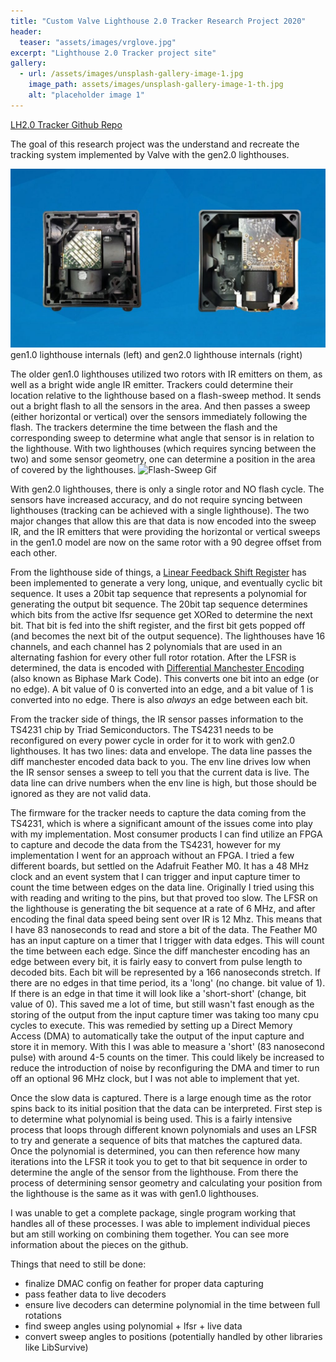 ```yaml
---
title: "Custom Valve Lighthouse 2.0 Tracker Research Project 2020"
header:
  teaser: "assets/images/vrglove.jpg"
excerpt: "Lighthouse 2.0 Tracker project site"
gallery:
  - url: /assets/images/unsplash-gallery-image-1.jpg
    image_path: assets/images/unsplash-gallery-image-1-th.jpg
    alt: "placeholder image 1"
---
```


[LH2.0 Tracker Github Repo](https://github.com/bespeland/LH2.0tracker)

The goal of this research project was the understand and recreate the tracking system implemented by Valve with the gen2.0 lighthouses.

![test](/assets/images/lighthouses.jpg)
gen1.0 lighthouse internals (left) and gen2.0 lighthouse internals (right)

The older gen1.0 lighthouses utilized two rotors with IR emitters on them, as well as a bright wide angle IR emitter.  Trackers could determine their location relative to the lighthouse based on a flash-sweep method.  It sends out a bright flash to all the sensors in the area.  And then passes a sweep (either horizontal or vertical) over the sensors immediately following the flash.  The trackers determine the time between the flash and the corresponding sweep to determine what angle that sensor is in relation to the lighthouse.  With two lighthouses (which requires syncing between the two) and some sensor geometry, one can determine a position in the area of covered by the lighthouses.
![Flash-Sweep Gif](https://gfycat.com/abandonedvapidelkhound.gif)

With gen2.0 lighthouses, there is only a single rotor and NO flash cycle.  The sensors have increased accuracy, and do not require syncing between lighthouses (tracking can be achieved with a single lighthouse).  The two major changes that allow this are that data is now encoded into the sweep IR, and the IR emitters that were providing the horizontal or vertical sweeps in the gen1.0 model are now on the same rotor with a 90 degree offset from each other.

From the lighthouse side of things, a [Linear Feedback Shift Register](https://en.wikipedia.org/wiki/Linear-feedback_shift_register) has been implemented to generate a very long, unique, and eventually cyclic bit sequence.  It uses a 20bit tap sequence that represents a polynomial for generating the output bit sequence.  The 20bit tap sequence determines which bits from the active lfsr sequence get XORed to determine the next bit.  That bit is fed into the shift register, and the first bit gets popped off (and becomes the next bit of the output sequence). The lighthouses have 16 channels, and each channel has 2 polynomials that are used in an alternating fashion for every other full rotor rotation.  After the LFSR is determined, the data is encoded with [Differential Manchester Encoding](https://en.wikipedia.org/wiki/Differential_Manchester_encoding) (also known as Biphase Mark Code).  This converts one bit into an edge (or no edge).  A bit value of 0 is converted into an edge, and a bit value of 1 is converted into no edge.  There is also *always* an edge between each bit.

From the tracker side of things, the IR sensor passes information to the TS4231 chip by Triad Semiconductors.  The TS4231 needs to be reconfigured on every power cycle in order for it to work with gen2.0 lighthouses.  It has two lines: data and envelope.  The data line passes the diff manchester encoded data back to you.  The env line drives low when the IR sensor senses a sweep to tell you that the current data is live.  The data line can drive numbers when the env line is high, but those should be ignored as they are not valid data.

The firmware for the tracker needs to capture the data coming from the TS4231, which is where a significant amount of the issues come into play with my implementation.  Most consumer products I can find utilize an FPGA to capture and decode the data from the TS4231, however for my implementation I went for an approach without an FPGA.  I tried a few different boards, but settled on the Adafruit Feather M0.  It has a 48 MHz clock and an event system that I can trigger and input capture timer to count the time between edges on the data line.  Originally I tried using this with reading and writing to the pins, but that proved too slow.  The LFSR on the lighthouse is generating the bit sequence at a rate of 6 MHz, and after encoding the final data speed being sent over IR is 12 Mhz.  This means that I have 83 nanoseconds to read and store a bit of the data.  The Feather M0 has an input capture on a timer that I trigger with data edges.  This will count the time between each edge.  Since the diff manchester encoding has an edge between every bit, it is fairly easy to convert from pulse length to decoded bits.  Each bit will be represented by a 166 nanoseconds stretch.  If there are no edges in that time period, its a 'long' (no change. bit value of 1).  If there is an edge in that time it will look like a 'short-short' (change, bit value of 0).  This saved me a lot of time, but still wasn't fast enough as the storing of the output from the input capture timer was taking too many cpu cycles to execute.  This was remedied by setting up a Direct Memory Access (DMA) to automatically take the output of the input capture and store it in memory.  With this I was able to measure a 'short' (83 nanosecond pulse) with around 4-5 counts on the timer.  This could likely be increased to reduce the introduction of noise by reconfiguring the DMA and timer to run off an optional 96 MHz clock, but I was not able to implement that yet.

Once the slow data is captured.  There is a large enough time as the rotor spins back to its initial position that the data can be interpreted.  First step is to determine what polynomial is being used.  This is a fairly intensive process that loops through different known polynomials and uses an LFSR to try and generate a sequence of bits that matches the captured data.  Once the polynomial is determined, you can then reference how many iterations into the LFSR it took you to get to that bit sequence in order to determine the angle of the sensor from the lighthouse.  From there the process of determining sensor geometry and calculating your position from the lighthouse is the same as it was with gen1.0 lighthouses.

I was unable to get a complete package, single program working that handles all of these processes.  I was able to implement individual pieces but am still working on combining them together.  You can see more information about the pieces on the github.

Things that need to still be done:
- finalize DMAC config on feather for proper data capturing
- pass feather data to live decoders
- ensure live decoders can determine polynomial in the time between full rotations
- find sweep angles using polynomial + lfsr + live data
- convert sweep angles to positions (potentially handled by other libraries like LibSurvive)


